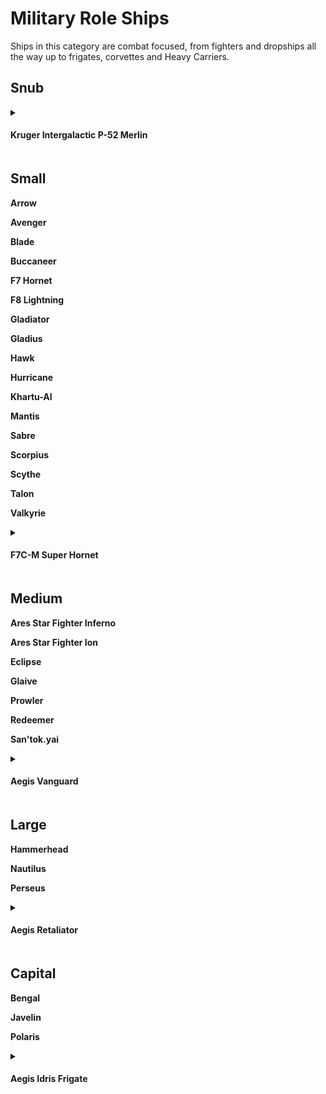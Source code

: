 # Military Role Ships
Ships in this category are combat focused, from fighters and dropships all the way up to frigates, corvettes and Heavy Carriers. 

## Snub  
<details>
  <summary><h4>Kruger Intergalactic P-52 Merlin<h4></summary>
  <br><strong>Size:</strong> Snub
  <br><strong>Tier:</strong> 1/3
  <br><strong>Speed:</strong> 12 <strong>Maneuverability:</strong> perfect (turn 0)
  <strong>QT Rating:</strong> - 
  <br><strong>AC:</strong> 14 <strong>TL:</strong> 13
  <br><strong>HP:</strong> 20 <strong>DT:</strong> - <strong>CT:</strong> 6
  <details>
    <summary><h5>Shields: Securehyde</h5></summary>
    <br>Shield Points: 25 (forward 7, port 6, starboard 6, aft 6)
    <br>Regen: 1/min
    <br>PPU Load: 5
  </details>
  <details>
      <summary><h5>Attack(forward) 2x CF-117 Bulldog</h5></summary>
      <br>Damage: 4d4 each
      <br>Damage Type: Energy
      <br>Powered 10 (total load 20)
      <br>Range: Medium (10 hex)
  </details>
  <details>
      <summary><h5>Attack(forward) Tigerstrike T-19P</h5></summary>
      <br>Damage: 6d8 each
      <br>Damage Type: Ballistic
      <br>Ammo 12
      <br>Range: Medium (10 hex)
  </details>
  <br><strong>Ammo: 10
  <br><strong>Powerplant:</strong> Sakura Sun - Light Blossom - 75 PPU
  <br><strong>Quantum Drive:</strong> -  
  <br><strong>Systems:</strong> - 
  <br><strong>Expansion Bays:</strong> -
  <br><strong>Modifiers:</strong> - 
  <br><h4>Crew</h4>
  Minimum Crew: 1 Maximum Crew 1
</details>

## Small
Arrow 

Avenger

Blade

Buccaneer

F7 Hornet

F8 Lightning

Gladiator

Gladius

Hawk

Hurricane

Khartu-Al

Mantis

Sabre

Scorpius

Scythe

Talon

Valkyrie

<details>
  <summary><h4>F7C-M Super Hornet<h4></summary>
  <br><strong>Size:</strong> Small
  <br><strong>Tier:</strong> 
  <br><strong>Speed:</strong> 10 <strong>Maneuverability:</strong> Good (turn 1)
  <strong>QT Rating:</strong> 1 
  <br><strong>AC:</strong> 17 <strong>TL:</strong> 16
  <br><strong>HP:</strong> 35 <strong>DT:</strong> - <strong>CT:</strong> 7
   <details>
    <summary><h5>Shields: 2x AllStop</h5></summary>
    <br>Shield Points: 2x 60 - 120 total (forward 30, port 30, starboard 30, aft 30)
    <br>Regen: 6/min
    <br>PPU Load: 5x2 10
  </details>
  <details>
        <summary><h5>Attack(forward) 2x CF-117 Bulldog</h5></summary>
        <br>Damage: 4d4 each
        <br>Damage Type: Energy
        <br>Powered 10 (total load 20)
        <br>Range: Medium (10 hex)
    </details>
     <details>
        <summary><h5>Attack(forward) 2x Scorpion GT-215</h5></summary>
        <br>Damage: 6d8 each
        <br>Damage Type: Ballistic
        <br>Ammo: 12
        <br>Range: Medium (10 hex)
    </details>
    <details>
        <summary><h5>Attack(turret) CF-227 Badger</h5></summary>
        <br>Damage:  6d8 each
        <br>Damage Type: Energy
        <br>Powered 15 (total load 30)
        <br>Range: Medium (10 hex)
    </details>
  <br><strong>Ammo: 15
  <br><strong>Powerplant:</strong> Aegis Regalus 100
  <br><strong>Quantum Drive:</strong> Basic
  <br><strong>Systems:</strong>   basic short-range sensors, mk 1 duonode computer, mk 4 armor, mk 3 defenses
  <br><strong>Expansion Bays:</strong> None
  <br><strong>Modifiers:</strong> Modifiers +1 to any two checks per round, +2 Computers; 
  <br><strong>Complement</strong> 2 (minimum 1, maximum 2)
  <br><h4>Crew</h4>
  Gunner: Gunnery +5
  Pilot: Gunnery +5, Piloting +10
</details>

## Medium
Ares Star Fighter Inferno

Ares Star Fighter Ion

Eclipse

Glaive

Prowler

Redeemer

San'tok.yai

<details>
  <summary><h4>Aegis Vanguard<h4></summary>
  <br><strong>Size:</strong> Medium
  <br><strong>Tier:</strong> 6
  <br><strong>Speed:</strong> 8 <strong>Maneuverability:</strong> Average (turn 2)
  <strong>QT Rating:</strong> 1 
  <br><strong>AC:</strong> 16 <strong>TL:</strong> 17
  <br><strong>HP:</strong> 55 <strong>DT:</strong> - <strong>CT:</strong> 11
   <details>
    <summary><h5>Shields: 2x Full Stop</h5></summary>
    <br>Shield Points: 2x 190 - 380 total38 ( (forward 95, port 95, starboard 95, aft 95)
    <br>Regen: 10/min
    <br>PPU Load: 15x2 30
  </details>
  <details>
        <summary><h5>Attack(forward) 1x Revanent Gatling</h5></summary>
        <br>Damage: 3d4 x 10
        <br>Damage Type: Ballistic
        <br>Ammo: 12
        <br>Range: Medium (10 hex)
    </details>
     <details>
        <summary><h5>Attack(forward) 4x MVSA Cannon</h5></summary>
        <br>Damage: 6d8 each cannon
        <br>Damage Type: Energy
        <br>Powered 15 (total load 60)
        <br>Range: Medium (10 hex)
    </details>
    <details>
        <summary><h5>Attack(turret) 2x Sawbuck Repeater</h5></summary>
        <br>Damage:  6d8 each
        <br>Damage Type: Ballistic
        <br>Ammo: 10
        <br>Range: Medium (10 hex)
    </details>
  <br><strong>Ammo: 25
  <br><strong>Powerplant:</strong> Maelstrom 240
  <br><strong>Quantum Drive:</strong> Basic
  <br><strong>Systems:</strong>  budget medium-range sensors, crew quarters (Common), mk 3 armor, mk 4 defenses, mk 2 mononode computer
  <br><strong>Expansion Bays:</strong> 
  <br><strong>Modifiers:</strong> +1 Piloting, +2 Sensors
  <br><strong>Compliment:</strong> 1 minimum 1, maximum 2
  <br><h4>Crew</h4>
  Piloting +7
  Gunnery +4
</details>

## Large
Hammerhead

Nautilus

Perseus
<details>
  <summary><h4>Aegis Retaliator<h4></summary>
  <br><strong>Size:</strong> Large
  <br><strong>Tier:</strong> 
  <br><strong>Speed:</strong> 8 <strong>Maneuverability:</strong> Average (turn 2)
  <strong>QT Rating:</strong> 1 
  <br><strong>AC:</strong> 19 <strong>TL:</strong> 20
  <br><strong>HP:</strong> 170 <strong>DT:</strong> 5 <strong>CT:</strong> 34
  <details>
    <summary><h5>Shields: 2x Full Stop</h5></summary>
    <br>Shield Points: 2x 190 - 380 total38 ( (forward 95, port 95, starboard 95, aft 95)
    <br>Regen: 10/min
    <br>PPU Load: 15x2 30
  </details>
  <details>
        <summary><h5>Attack(turret) 2x CF-337 Panther</h5></summary>
        <br>Damage: 10d8
        <br>Damage Type: Energy
        <br>Powered 20 (total load 40)
        <br>Range: Medium (10 hex)
    </details>
     <details>
        <summary><h5>Attack(turret) 2x CF-337 Panther</h5></summary>
        <br>Damage: 10d8
        <br>Damage Type: Energy
        <br>Powered 20 (total load 40)
        <br>Range: Medium (10 hex)
    </details>
    <details>
        <summary><h5>Attack(aft) 2x CF-337 Panther</h5></summary>
        <br>Damage: 10d8
        <br>Damage Type: Energy
        <br>Powered 20 (total load 40)
        <br>Range: Medium (10 hex)
    </details>
        <details>
        <summary><h5>Attack(port) CF-227 Badger</h5></summary>
        <br>Damage:  6d8 each
        <br>Damage Type: Energy
        <br>Powered 15 (total load 30)
        <br>Range: Medium (10 hex)
    </details>
        <details>
        <summary><h5>Attack(starboard) CF-227 Badger</h5></summary>
        <br>Damage:  6d8 each
        <br>Damage Type: Energy
        <br>Powered 15 (total load 30)
        <br>Range: Medium (10 hex)
    </details>
  <br><strong>Ammo: 25
  <br><strong>Powerplant:</strong> Maelstrom 240
  <br><strong>Quantum Drive:</strong> Basic
  <br><strong>Systems:</strong>   basic medium-range sensors, crew quarters (basic), mk 5 armor, mk 5 defenses, mk 2 duonode computer; <br><strong>Expansion Bays</strong> 4 (torpedos, cargo, living quarters etc.)
  <br><strong>Modifiers:</strong> Modifiers +1 to any two checks per round, +2 Computers; 
  <br><strong>Complement</strong> 2 (minimum 4, maximum 7)
  <br><h4>Crew</h4>
  Captain (1 officer) Diplomacy +8, gunnery +8, Intimidate +16 (8 ranks), Piloting +8,
  Engineers (1) Engineering +10. gunnery +3 (8 ranks)
  Gunners (3) gunnery +8
  Pilot (1) gunnery +5, Piloting +10 (8 ranks)
  Science Officers (1) Computers +10 (8 ranks)
</details>

## Capital
Bengal

Javelin

Polaris

<details>
  <summary><h4>Aegis Idris Frigate<h4></summary>
  <br><strong>Size:</strong> Capital
  <br><strong>Tier:</strong> 
  <br><strong>Speed:</strong> 8 <strong>Maneuverability:</strong> Poor (turn 3)
  <strong>QT Rating:</strong> 1 
  <br><strong>AC:</strong> 28 <strong>TL:</strong> 28
  <br><strong>HP:</strong> 440 <strong>DT:</strong> 16 <strong>CT:</strong> 88
  <details>
    <summary><h5>Shields: 2x Basilisk Glacis</h5></summary>
    <br>Shield Points: 2x 600 total 1200 (forward 300, port 300, starboard 300, aft 300)
    <br>Regen: 128/min
    <br>PPU Load: 100x2 200
  </details>
  <details>
        <summary><h5>Attack(Front) Destroyer Mass Drive </h5></summary>
        <br>Damage: 6d12 × 10
        <br>Damage Type: Ballistic, Rail Rail 2d8*10
        <br>Ammo 16
        <br>Range: Long (15 hex)
    </details>
  <details>
        <summary><h5>Attack(turret) 2x Revanent Gatling</h5></summary>
        <br>Damage: 3d4 x 10 each
        <br>Damage Type: Ballistic
        <br>Ammo: 12
        <br>Range: Medium (10 hex)
    </details>
  <details>
        <summary><h5>Attack(turret) 2x Revanent Gatling</h5></summary>
        <br>Damage: 3d4 x 10 each
        <br>Damage Type: Ballistic
        <br>Ammo: 12
        <br>Range: Medium (10 hex)
    </details>
  <details>
        <summary><h5>Attack(turret) 2x Revanent Gatling</h5></summary>
        <br>Damage: 3d4 x 10 each
        <br>Damage Type: Ballistic
        <br>Ammo: 12
        <br>Range: Medium (10 hex)
    </details>
  <details>
        <summary><h5>Attack(turret) 2x Revanent Gatling</h5></summary>
        <br>Damage: 3d4 x 10 each
        <br>Damage Type: Ballistic
        <br>Ammo: 12
        <br>Range: Medium (10 hex)
    </details>
    <details>
        <summary><h5>Attack(turret) 2x M9A Cannon </h5></summary>
        <br>Damage: 3d10 × 10
        <br>Damage Type: Energy
        <br>Powered Powered 50 x 2 100
        <br>Range: Medium (10 hex)
    </details>
        <details>
        <summary><h5>Attack(port) CF-557 Galdereen repeater</h5></summary>
        <br>Damage:  3d6 x 10
        <br>Damage Type: Energy
        <br>Powered 30 (Total Load 60)
        <br>Range: Medium (10 hex)
    </details>
        <details>
        <summary><h5>Attack(starboard) CF-557 Galdereen repeater</h5></summary>
        <br>Damage:  3d6 x 10
        <br>Damage Type: Energy
        <br>Powered 30 (Total Load 60)
        <br>Range: Medium (10 hex)
  <br><strong>Ammo: 25
  <br><strong>Powerplant:</strong> 2x Sakura Sun Stellate 1000
  <br><strong>Quantum Drive:</strong> Basic
  <br><strong>Systems:</strong>   basic medium-range sensors, crew quarters (basic), mk 5 armor, mk 5 defenses, mk 2 duonode computer; <br><strong>Expansion Bays</strong> 4 (torpedos, cargo, living quarters etc.)
  <br><strong>Modifiers:</strong> Modifiers +1 to any two checks per round, +2 Computers; 
  <br><strong>Complement</strong> 2 (minimum 8, maximum 100)
  <br><h4>Crew</h4>
  Captain Bluff +28 (16 ranks), Diplomacy +33 (16 ranks), Intimidate +28 (16 ranks), Piloting +28 (16 ranks)
  Engineers (4 officers, 10 crew each) Engineering +28 (16 ranks)
  Gunners (5 officers, 10 crew each) gunnery +23 (16th level)
  Pilot (1 officer, 10 crew) Piloting +28 (16 ranks)
  Science Officers (3 officers, 10 crew each) Computers +33 (16 ranks)
</details>
